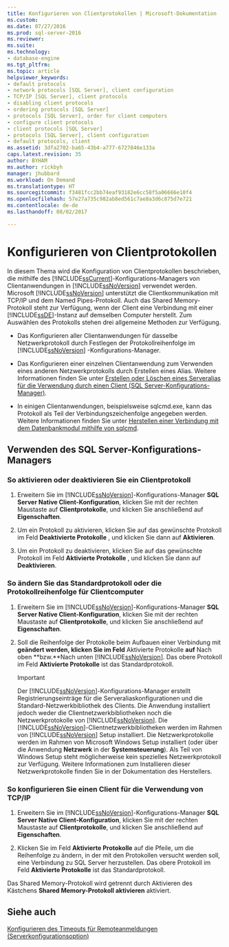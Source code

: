 ```yaml
---
title: Konfigurieren von Clientprotokollen | Microsoft-Dokumentation
ms.custom: 
ms.date: 07/27/2016
ms.prod: sql-server-2016
ms.reviewer: 
ms.suite: 
ms.technology:
- database-engine
ms.tgt_pltfrm: 
ms.topic: article
helpviewer_keywords:
- default protocols
- network protocols [SQL Server], client configuration
- TCP/IP [SQL Server], client protocols
- disabling client protocols
- ordering protocols [SQL Server]
- protocols [SQL Server], order for client computers
- configure client protocols
- client protocols [SQL Server]
- protocols [SQL Server], client configuration
- default protocols, client
ms.assetid: 3dfa2702-ba65-43b4-a777-6727846e133a
caps.latest.revision: 35
author: BYHAM
ms.author: rickbyh
manager: jhubbard
ms.workload: On Demand
ms.translationtype: HT
ms.sourcegitcommit: f3481fcc2bb74eaf93182e6cc58f5a06666e10f4
ms.openlocfilehash: 57e27a735c982ab8ed561c7ae8a3d6c875d7e721
ms.contentlocale: de-de
ms.lasthandoff: 08/02/2017

---
```

# Konfigurieren von Clientprotokollen
  In diesem Thema wird die Konfiguration von Clientprotokollen beschrieben, die mithilfe des [!INCLUDE[ssCurrent](../../includes/sscurrent-md.md)]-Konfigurations-Managers von Clientanwendungen in [!INCLUDE[ssNoVersion](../../includes/ssnoversion-md.md)] verwendet werden. Microsoft [!INCLUDE[ssNoVersion](../../includes/ssnoversion-md.md)] unterstützt die Clientkommunikation mit TCP/IP und dem Named Pipes-Protokoll. Auch das Shared Memory-Protokoll steht zur Verfügung, wenn der Client eine Verbindung mit einer [!INCLUDE[ssDE](../../includes/ssde-md.md)]-Instanz auf demselben Computer herstellt. Zum Auswählen des Protokolls stehen drei allgemeine Methoden zur Verfügung.  
  
-   Das Konfigurieren aller Clientanwendungen für dasselbe Netzwerkprotokoll durch Festlegen der Protokollreihenfolge im [!INCLUDE[ssNoVersion](../../includes/ssnoversion-md.md)] -Konfigurations-Manager.  
  
-   Das Konfigurieren einer einzelnen Clientanwendung zum Verwenden eines anderen Netzwerkprotokolls durch Erstellen eines Alias. Weitere Informationen finden Sie unter [Erstellen oder Löschen eines Serveralias für die Verwendung durch einen Client &#40;SQL Server-Konfigurations-Manager&#41;](../../database-engine/configure-windows/create-or-delete-a-server-alias-for-use-by-a-client.md).  
  
-   In einigen Clientanwendungen, beispielsweise sqlcmd.exe, kann das Protokoll als Teil der Verbindungszeichenfolge angegeben werden. Weitere Informationen finden Sie unter [Herstellen einer Verbindung mit dem Datenbankmodul mithilfe von sqlcmd](../../relational-databases/scripting/sqlcmd-connect-to-the-database-engine.md).  
  
##  <a name="SSMSProcedure"></a> Verwenden des SQL Server-Konfigurations-Managers  
  
###  <a name="EnableDisable"></a> So aktivieren oder deaktivieren Sie ein Clientprotokoll  
  
1.  Erweitern Sie im [!INCLUDE[ssNoVersion](../../includes/ssnoversion-md.md)]-Konfigurations-Manager **SQL Server Native Client-Konfiguration**, klicken Sie mit der rechten Maustaste auf **Clientprotokolle**, und klicken Sie anschließend auf **Eigenschaften**.  
  
2.  Um ein Protokoll zu aktivieren, klicken Sie auf das gewünschte Protokoll im Feld **Deaktivierte Protokolle** , und klicken Sie dann auf **Aktivieren**.  
  
3.  Um ein Protokoll zu deaktivieren, klicken Sie auf das gewünschte Protokoll im Feld **Aktivierte Protokolle** , und klicken Sie dann auf **Deaktivieren**.  
  
###  <a name="ChangeDefault"></a> So ändern Sie das Standardprotokoll oder die Protokollreihenfolge für Clientcomputer  
  
1.  Erweitern Sie im [!INCLUDE[ssNoVersion](../../includes/ssnoversion-md.md)]-Konfigurations-Manager **SQL Server Native Client-Konfiguration**, klicken Sie mit der rechten Maustaste auf **Clientprotokolle**, und klicken Sie anschließend auf **Eigenschaften**.  
  
2.  Soll die Reihenfolge der Protokolle beim Aufbauen einer Verbindung mit **geändert werden, klicken Sie im Feld** Aktivierte Protokolle **auf** Nach oben **bzw.**Nach unten [!INCLUDE[ssNoVersion](../../includes/ssnoversion-md.md)]. Das obere Protokoll im Feld **Aktivierte Protokolle** ist das Standardprotokoll.  
  
    > [!IMPORTANT]  
    >  Der [!INCLUDE[ssNoVersion](../../includes/ssnoversion-md.md)]-Konfigurations-Manager erstellt Registrierungseinträge für die Serveraliaskonfigurationen und die Standard-Netzwerkbibliothek des Clients. Die Anwendung installiert jedoch weder die Clientnetzwerkbibliotheken noch die Netzwerkprotokolle von [!INCLUDE[ssNoVersion](../../includes/ssnoversion-md.md)]. Die [!INCLUDE[ssNoVersion](../../includes/ssnoversion-md.md)]-Clientnetzwerkbibliotheken werden im Rahmen von [!INCLUDE[ssNoVersion](../../includes/ssnoversion-md.md)] Setup installiert. Die Netzwerkprotokolle werden im Rahmen von Microsoft Windows Setup installiert (oder über die Anwendung **Netzwerk** in der **Systemsteuerung**). Als Teil von Windows Setup steht möglicherweise kein spezielles Netzwerkprotokoll zur Verfügung. Weitere Informationen zum Installieren dieser Netzwerkprotokolle finden Sie in der Dokumentation des Herstellers.  
  
###  <a name="Configure"></a> So konfigurieren Sie einen Client für die Verwendung von TCP/IP  
  
1.  Erweitern Sie im [!INCLUDE[ssNoVersion](../../includes/ssnoversion-md.md)]-Konfigurations-Manager **SQL Server Native Client-Konfiguration**, klicken Sie mit der rechten Maustaste auf **Clientprotokolle**, und klicken Sie anschließend auf **Eigenschaften**.  
  
2.  Klicken Sie im Feld **Aktivierte Protokolle** auf die Pfeile, um die Reihenfolge zu ändern, in der mit den Protokollen versucht werden soll, eine Verbindung zu SQL Server herzustellen. Das obere Protokoll im Feld **Aktivierte Protokolle** ist das Standardprotokoll.  
  
 Das Shared Memory-Protokoll wird getrennt durch Aktivieren des Kästchens **Shared Memory-Protokoll aktivieren** aktiviert.  
  
## Siehe auch  
 [Konfigurieren des Timeouts für Remoteanmeldungen (Serverkonfigurationsoption)](../../database-engine/configure-windows/configure-the-remote-login-timeout-server-configuration-option.md)  
  
  

